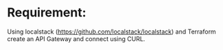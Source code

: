 # Requirement:
Using localstack (https://github.com/localstack/localstack) and Terraform create an API Gateway and connect using CURL.
